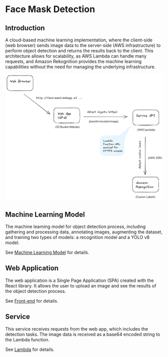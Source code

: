 # Face Mask Detection

## Introduction

A cloud-based machine learning implementation, where the client-side (web browser) sends image data to the server-side (AWS infrastructure) to perform object detection and returns the results back to the client. This architecture allows for scalability, as AWS Lambda can handle many requests, and Amazon Rekognition provides the machine learning capabilities without the need for managing the underlying infrastructure.

![](overview.png)

## Machine Learning Model

The machine learning model for object detection process, including gathering and processing data, annotating images, augmenting the dataset, and training two types of models: a recognition model and a YOLO v8 model.

See [Machine Learning Model](./model/README.md) for details.

## Web Application

The web application is a Single Page Application (SPA) created with the React library. It allows the user to upload an image and see the results of the object detection process.

See [Front-end](./front-end/README.md) for details.

## Service

This service receives requests from the web app, which includes the detection tasks. The image data is received as a base64 encoded string to the Lambda function.

See [Lambda](./lambda/README.md) for details.